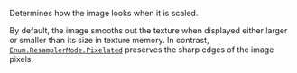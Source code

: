 Determines how the image looks when it is scaled.

By default, the image smooths out the texture when displayed either larger
or smaller than its size in texture memory. In contrast,
[`Enum.ResamplerMode.Pixelated`](https://create.roblox.com/docs/reference/engine/enums/ResamplerMode) preserves the
sharp edges of the image pixels.